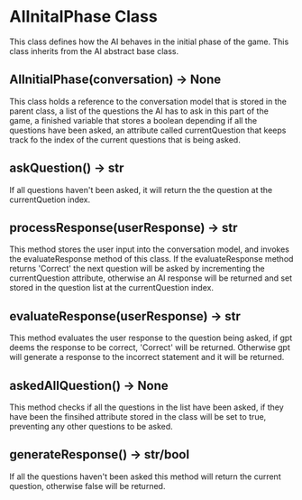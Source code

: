 # AIInitalPhase Class
This class defines how the AI behaves in the initial phase of the game. This class inherits from the AI abstract base class.

## AIInitialPhase(conversation) -> None
This class holds a reference to the conversation model that is stored in the parent class, a list of the questions the AI has to ask in this part of the game, a finished variable that stores a boolean depending if all the questions have been asked, an attribute called currentQuestion that keeps track fo the index of the current questions that is being asked. 

## askQuestion() -> str
If all questions haven't been asked, it will return the the question at the currentQuetion index.

## processResponse(userResponse) -> str
This method stores the user input into the conversation model, and invokes the evaluateResponse method of this class. If the evaluateResponse method returns 'Correct' the next question will be asked by incrementing the currentQuestion attribute, otherwise an AI response will be returned and set stored in the question list at the currentQuestion index.

## evaluateResponse(userResponse) ->  str
This method evaluates the user response to the question being asked, if gpt deems the response to be correct, 'Correct' will be returned. Otherwise gpt will generate a response to the incorrect statement and it will be returned.

## askedAllQuestion() -> None
This method checks if all the questions in the list have been asked, if they have been the finsihed attribute stored in the class will be set to true, preventing any other questions to be asked.

## generateResponse() -> str/bool
If all the questions haven't been asked this method will return the current question, otherwise false will be returned.